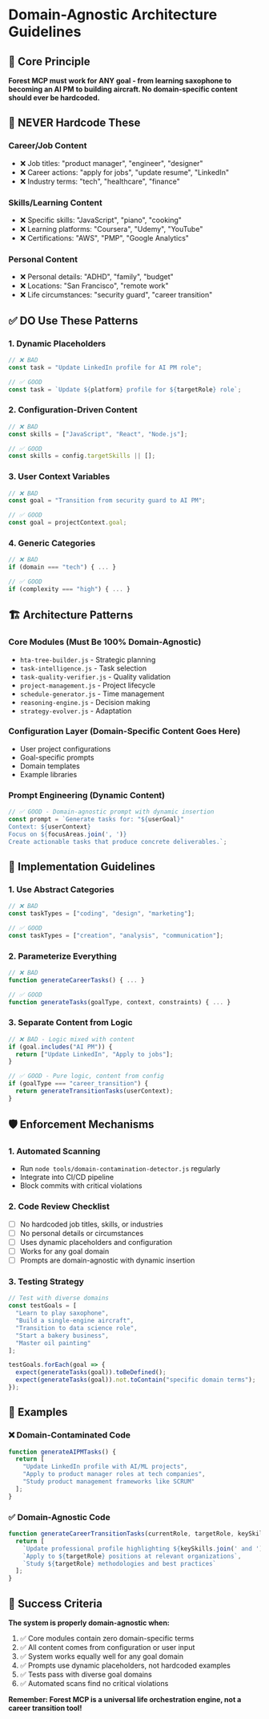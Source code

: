 # Domain-Agnostic Architecture Guidelines

## 🎯 Core Principle
**Forest MCP must work for ANY goal - from learning saxophone to becoming an AI PM to building aircraft. No domain-specific content should ever be hardcoded.**

## 🚫 NEVER Hardcode These

### Career/Job Content
- ❌ Job titles: "product manager", "engineer", "designer"
- ❌ Career actions: "apply for jobs", "update resume", "LinkedIn"
- ❌ Industry terms: "tech", "healthcare", "finance"

### Skills/Learning Content  
- ❌ Specific skills: "JavaScript", "piano", "cooking"
- ❌ Learning platforms: "Coursera", "Udemy", "YouTube"
- ❌ Certifications: "AWS", "PMP", "Google Analytics"

### Personal Content
- ❌ Personal details: "ADHD", "family", "budget"
- ❌ Locations: "San Francisco", "remote work"
- ❌ Life circumstances: "security guard", "career transition"

## ✅ DO Use These Patterns

### 1. Dynamic Placeholders
```javascript
// ❌ BAD
const task = "Update LinkedIn profile for AI PM role";

// ✅ GOOD  
const task = `Update ${platform} profile for ${targetRole} role`;
```

### 2. Configuration-Driven Content
```javascript
// ❌ BAD
const skills = ["JavaScript", "React", "Node.js"];

// ✅ GOOD
const skills = config.targetSkills || [];
```

### 3. User Context Variables
```javascript
// ❌ BAD
const goal = "Transition from security guard to AI PM";

// ✅ GOOD
const goal = projectContext.goal;
```

### 4. Generic Categories
```javascript
// ❌ BAD
if (domain === "tech") { ... }

// ✅ GOOD
if (complexity === "high") { ... }
```

## 🏗️ Architecture Patterns

### Core Modules (Must Be 100% Domain-Agnostic)
- `hta-tree-builder.js` - Strategic planning
- `task-intelligence.js` - Task selection
- `task-quality-verifier.js` - Quality validation
- `project-management.js` - Project lifecycle
- `schedule-generator.js` - Time management
- `reasoning-engine.js` - Decision making
- `strategy-evolver.js` - Adaptation

### Configuration Layer (Domain-Specific Content Goes Here)
- User project configurations
- Goal-specific prompts
- Domain templates
- Example libraries

### Prompt Engineering (Dynamic Content)
```javascript
// ✅ GOOD - Domain-agnostic prompt with dynamic insertion
const prompt = `Generate tasks for: "${userGoal}"
Context: ${userContext}
Focus on ${focusAreas.join(', ')}
Create actionable tasks that produce concrete deliverables.`;
```

## 🔧 Implementation Guidelines

### 1. Use Abstract Categories
```javascript
// ❌ BAD
const taskTypes = ["coding", "design", "marketing"];

// ✅ GOOD  
const taskTypes = ["creation", "analysis", "communication"];
```

### 2. Parameterize Everything
```javascript
// ❌ BAD
function generateCareerTasks() { ... }

// ✅ GOOD
function generateTasks(goalType, context, constraints) { ... }
```

### 3. Separate Content from Logic
```javascript
// ❌ BAD - Logic mixed with content
if (goal.includes("AI PM")) {
  return ["Update LinkedIn", "Apply to jobs"];
}

// ✅ GOOD - Pure logic, content from config
if (goalType === "career_transition") {
  return generateTransitionTasks(userContext);
}
```

## 🛡️ Enforcement Mechanisms

### 1. Automated Scanning
- Run `node tools/domain-contamination-detector.js` regularly
- Integrate into CI/CD pipeline
- Block commits with critical violations

### 2. Code Review Checklist
- [ ] No hardcoded job titles, skills, or industries
- [ ] No personal details or circumstances  
- [ ] Uses dynamic placeholders and configuration
- [ ] Works for any goal domain
- [ ] Prompts are domain-agnostic with dynamic insertion

### 3. Testing Strategy
```javascript
// Test with diverse domains
const testGoals = [
  "Learn to play saxophone",
  "Build a single-engine aircraft", 
  "Transition to data science role",
  "Start a bakery business",
  "Master oil painting"
];

testGoals.forEach(goal => {
  expect(generateTasks(goal)).toBeDefined();
  expect(generateTasks(goal)).not.toContain("specific domain terms");
});
```

## 📝 Examples

### ❌ Domain-Contaminated Code
```javascript
function generateAIPMTasks() {
  return [
    "Update LinkedIn profile with AI/ML projects",
    "Apply to product manager roles at tech companies", 
    "Study product management frameworks like SCRUM"
  ];
}
```

### ✅ Domain-Agnostic Code
```javascript
function generateCareerTransitionTasks(currentRole, targetRole, keySkills) {
  return [
    `Update professional profile highlighting ${keySkills.join(' and ')} experience`,
    `Apply to ${targetRole} positions at relevant organizations`,
    `Study ${targetRole} methodologies and best practices`
  ];
}
```

## 🎯 Success Criteria

**The system is properly domain-agnostic when:**
1. ✅ Core modules contain zero domain-specific terms
2. ✅ All content comes from configuration or user input  
3. ✅ System works equally well for any goal domain
4. ✅ Prompts use dynamic placeholders, not hardcoded examples
5. ✅ Tests pass with diverse goal domains
6. ✅ Automated scans find no critical violations

**Remember: Forest MCP is a universal life orchestration engine, not a career transition tool!**
